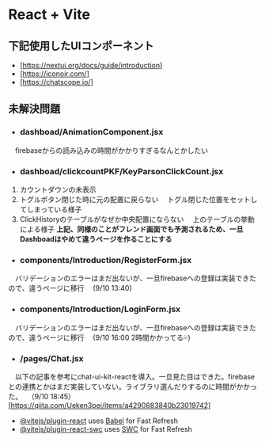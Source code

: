 # React + Vite
## 下記使用したUIコンポーネント
- [https://nextui.org/docs/guide/introduction]
- [https://iconoir.com/]
- [https://chatscope.io/]

## 未解決問題
- ### dashboad/AnimationComponent.jsx
 　firebaseからの読み込みの時間がかかりすぎるなんとかしたい
 
- ### dashboad/clickcountPKF/KeyParsonClickCount.jsx
1. カウントダウンの未表示
2. トグルボタン閉じた時に元の配置に戻らない
　トグル閉じた位置をセットしてしまっている様子
3. ClickHistoryのテーブルがなぜか中央配置にならない
　上のテーブルの挙動による様子
**上記、同様のことがフレンド画面でも予測されるため、一旦Dashboadはやめて違うページを作ることにする**

- ### components/Introduction/RegisterForm.jsx
　バリデーションのエラーはまだ出ないが、一旦firebaseへの登録は実装できたので、違うページに移行
　(9/10 13:40)

- ### components/Introduction/LoginForm.jsx
　バリデーションのエラーはまだ出ないが、一旦firebaseへの登録は実装できたので、違うページに移行
　(9/10 16:00 2時間かかってる💦)

- ### /pages/Chat.jsx
　以下の記事を参考にchat-ui-kit-reactを導入。一旦見た目はできた。firebaseとの連携とかはまだ実装していない。ライブラリ選んだりするのに時間がかかった。
　（9/10 18:45）
[https://qiita.com/Ueken3pei/items/a4290883840b23019742]

- [@vitejs/plugin-react](https://github.com/vitejs/vite-plugin-react/blob/main/packages/plugin-react/README.md) uses [Babel](https://babeljs.io/) for Fast Refresh
- [@vitejs/plugin-react-swc](https://github.com/vitejs/vite-plugin-react-swc) uses [SWC](https://swc.rs/) for Fast Refresh
